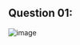 ## Question 01:
![image](https://github.com/user-attachments/assets/ab73a8e1-a7a2-42c1-b04a-f4abfa2fcc8d)

